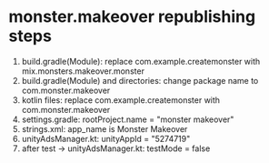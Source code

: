 # monster.makeover republishing steps
1)  build.gradle(Module): replace com.example.createmonster with mix.monsters.makeover.monster
2)  build.gradle(Module) and directories: change package name to com.monster.makeover
3)  kotlin files: replace com.example.createmonster with com.monster.makeover
4)  settings.gradle: rootProject.name = "monster makeover"
5)  strings.xml: app_name is Monster Makeover
6)  unityAdsManager.kt: unityAppId = "5274719"
7)  after test -> unityAdsManager.kt: testMode = false
